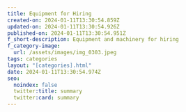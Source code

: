 ```yaml
---
title: Equipment for Hiring
created-on: 2024-01-11T13:30:54.859Z
updated-on: 2024-01-11T13:30:54.926Z
published-on: 2024-01-11T13:30:54.951Z
f_short-description: Equipment and machinery for hiring
f_category-image:
  url: /assets/images/img_0303.jpeg
tags: categories
layout: "[categories].html"
date: 2024-01-11T13:30:54.974Z
seo:
  noindex: false
  twitter:title: summary
  twitter:card: summary
---
```

